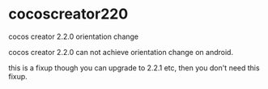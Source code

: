 # cocoscreator220
cocos creator 2.2.0 orientation change


cocos creator 2.2.0 can not achieve orientation change on android.

this is a fixup though you can upgrade to 2.2.1 etc, then you don't need this fixup.
